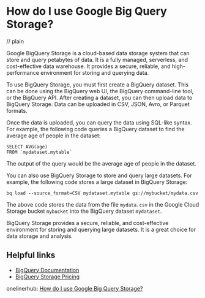 # How do I use Google Big Query Storage?
// plain

Google BigQuery Storage is a cloud-based data storage system that can store and query petabytes of data. It is a fully managed, serverless, and cost-effective data warehouse. It provides a secure, reliable, and high-performance environment for storing and querying data.

To use BigQuery Storage, you must first create a BigQuery dataset. This can be done using the BigQuery web UI, the BigQuery command-line tool, or the BigQuery API. After creating a dataset, you can then upload data to BigQuery Storage. Data can be uploaded in CSV, JSON, Avro, or Parquet formats.

Once the data is uploaded, you can query the data using SQL-like syntax. For example, the following code queries a BigQuery dataset to find the average age of people in the dataset:

```
SELECT AVG(age)
FROM `mydataset.mytable`
```

The output of the query would be the average age of people in the dataset.

You can also use BigQuery Storage to store and query large datasets. For example, the following code stores a large dataset in BigQuery Storage:

```
bq load --source_format=CSV mydataset.mytable gs://mybucket/mydata.csv
```

The above code stores the data from the file `mydata.csv` in the Google Cloud Storage bucket `mybucket` into the BigQuery dataset `mydataset`.

BigQuery Storage provides a secure, reliable, and cost-effective environment for storing and querying large datasets. It is a great choice for data storage and analysis.

## Helpful links

- [BigQuery Documentation](https://cloud.google.com/bigquery/docs)
- [BigQuery Storage Pricing](https://cloud.google.com/bigquery/pricing)

onelinerhub: [How do I use Google Big Query Storage?](https://onelinerhub.com/google-big-query/how-do-i-use-google-big-query-storage)